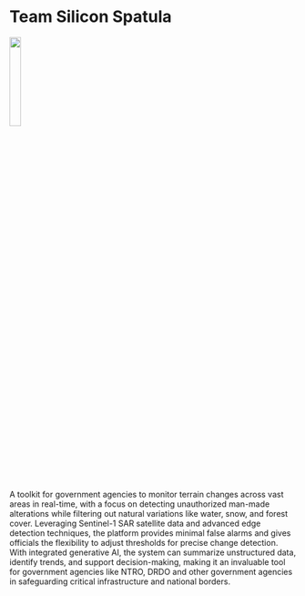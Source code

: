 # Team Silicon Spatula

[<img src="https://i.imgur.com/MuxuFDI.png"  width="20%" height="20%">](https://www.redomic.in)

A toolkit for government agencies to monitor terrain changes across vast areas in real-time, with a focus on detecting unauthorized man-made alterations while filtering out natural variations like water, snow, and forest cover. Leveraging Sentinel-1 SAR satellite data and advanced edge detection techniques, the platform provides minimal false alarms and gives officials the flexibility to adjust thresholds for precise change detection. With integrated generative AI, the system can summarize unstructured data, identify trends, and support decision-making, making it an invaluable tool for government agencies like NTRO, DRDO and other government agencies in safeguarding critical infrastructure and national borders.
